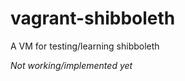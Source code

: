 vagrant-shibboleth
==================

A VM for testing/learning shibboleth

*Not working/implemented yet*

